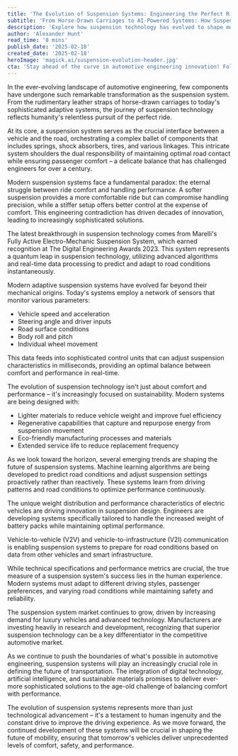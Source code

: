 ```yaml
---
title: 'The Evolution of Suspension Systems: Engineering the Perfect Ride'
subtitle: 'From Horse-Drawn Carriages to AI-Powered Systems: How Suspension Technology is Shaping the Future of Automotive Engineering'
description: 'Explore how suspension technology has evolved to shape modern automotive engineering. Discover the latest innovations in adaptive systems, sustainability initiatives, and the future of vehicle comfort and performance.'
author: 'Alexander Hunt'
read_time: '8 mins'
publish_date: '2025-02-18'
created_date: '2025-02-18'
heroImage: 'magick.ai/suspension-evolution-header.jpg'
cta: 'Stay ahead of the curve in automotive engineering innovation! Follow us on LinkedIn for the latest updates on suspension technology and other groundbreaking developments in the automotive industry.'
---
```


In the ever-evolving landscape of automotive engineering, few components have undergone such remarkable transformation as the suspension system. From the rudimentary leather straps of horse-drawn carriages to today's sophisticated adaptive systems, the journey of suspension technology reflects humanity's relentless pursuit of the perfect ride.

At its core, a suspension system serves as the crucial interface between a vehicle and the road, orchestrating a complex ballet of components that includes springs, shock absorbers, tires, and various linkages. This intricate system shoulders the dual responsibility of maintaining optimal road contact while ensuring passenger comfort – a delicate balance that has challenged engineers for over a century.

Modern suspension systems face a fundamental paradox: the eternal struggle between ride comfort and handling performance. A softer suspension provides a more comfortable ride but can compromise handling precision, while a stiffer setup offers better control at the expense of comfort. This engineering contradiction has driven decades of innovation, leading to increasingly sophisticated solutions.

The latest breakthrough in suspension technology comes from Marelli's Fully Active Electro-Mechanic Suspension System, which earned recognition at The Digital Engineering Awards 2023. This system represents a quantum leap in suspension technology, utilizing advanced algorithms and real-time data processing to predict and adapt to road conditions instantaneously.

Modern adaptive suspension systems have evolved far beyond their mechanical origins. Today's systems employ a network of sensors that monitor various parameters:
- Vehicle speed and acceleration
- Steering angle and driver inputs
- Road surface conditions
- Body roll and pitch
- Individual wheel movement

This data feeds into sophisticated control units that can adjust suspension characteristics in milliseconds, providing an optimal balance between comfort and performance in real-time.

The evolution of suspension technology isn't just about comfort and performance – it's increasingly focused on sustainability. Modern systems are being designed with:
- Lighter materials to reduce vehicle weight and improve fuel efficiency
- Regenerative capabilities that capture and repurpose energy from suspension movement
- Eco-friendly manufacturing processes and materials
- Extended service life to reduce replacement frequency

As we look toward the horizon, several emerging trends are shaping the future of suspension systems. Machine learning algorithms are being developed to predict road conditions and adjust suspension settings proactively rather than reactively. These systems learn from driving patterns and road conditions to optimize performance continuously.

The unique weight distribution and performance characteristics of electric vehicles are driving innovation in suspension design. Engineers are developing systems specifically tailored to handle the increased weight of battery packs while maintaining optimal performance.

Vehicle-to-vehicle (V2V) and vehicle-to-infrastructure (V2I) communication is enabling suspension systems to prepare for road conditions based on data from other vehicles and smart infrastructure.

While technical specifications and performance metrics are crucial, the true measure of a suspension system's success lies in the human experience. Modern systems must adapt to different driving styles, passenger preferences, and varying road conditions while maintaining safety and reliability.

The suspension system market continues to grow, driven by increasing demand for luxury vehicles and advanced technology. Manufacturers are investing heavily in research and development, recognizing that superior suspension technology can be a key differentiator in the competitive automotive market.

As we continue to push the boundaries of what's possible in automotive engineering, suspension systems will play an increasingly crucial role in defining the future of transportation. The integration of digital technology, artificial intelligence, and sustainable materials promises to deliver ever-more sophisticated solutions to the age-old challenge of balancing comfort with performance.

The evolution of suspension systems represents more than just technological advancement – it's a testament to human ingenuity and the constant drive to improve the driving experience. As we move forward, the continued development of these systems will be crucial in shaping the future of mobility, ensuring that tomorrow's vehicles deliver unprecedented levels of comfort, safety, and performance.